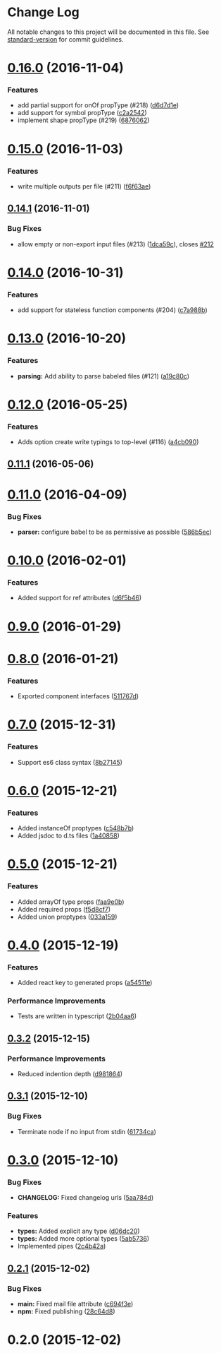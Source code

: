 # Change Log

All notable changes to this project will be documented in this file. See [standard-version](https://github.com/conventional-changelog/standard-version) for commit guidelines.

<a name="0.16.0"></a>
# [0.16.0](https://github.com/knisterpeter/react-to-typescript-definitions/compare/v0.15.0...v0.16.0) (2016-11-04)


### Features

* add partial support for onOf propType (#218) ([d6d7d1e](https://github.com/knisterpeter/react-to-typescript-definitions/commit/d6d7d1e))
* add support for symbol propType ([c2a2542](https://github.com/knisterpeter/react-to-typescript-definitions/commit/c2a2542))
* implement shape propType (#219) ([6876062](https://github.com/knisterpeter/react-to-typescript-definitions/commit/6876062))



<a name="0.15.0"></a>
# [0.15.0](https://github.com/knisterpeter/react-to-typescript-definitions/compare/v0.14.1...v0.15.0) (2016-11-03)


### Features

* write multiple outputs per file (#211) ([f6f63ae](https://github.com/knisterpeter/react-to-typescript-definitions/commit/f6f63ae))



<a name="0.14.1"></a>
## [0.14.1](https://github.com/knisterpeter/react-to-typescript-definitions/compare/v0.14.0...v0.14.1) (2016-11-01)


### Bug Fixes

* allow empty or non-export input files (#213) ([1dca59c](https://github.com/knisterpeter/react-to-typescript-definitions/commit/1dca59c)), closes [#212](https://github.com/knisterpeter/react-to-typescript-definitions/issues/212)



<a name="0.14.0"></a>
# [0.14.0](https://github.com/knisterpeter/react-to-typescript-definitions/compare/v0.13.0...v0.14.0) (2016-10-31)


### Features

* add support for stateless function components (#204) ([c7a988b](https://github.com/knisterpeter/react-to-typescript-definitions/commit/c7a988b))



<a name="0.13.0"></a>
# [0.13.0](https://github.com/knisterpeter/react-to-typescript-definitions/compare/v0.12.0...v0.13.0) (2016-10-20)


### Features

* **parsing:** Add ability to parse babeled files (#121) ([a19c80c](https://github.com/knisterpeter/react-to-typescript-definitions/commit/a19c80c))



<a name="0.12.0"></a>
# [0.12.0](https://github.com/knisterpeter/react-to-typescript-definitions/compare/v0.11.1...v0.12.0) (2016-05-25)

### Features

* Adds option create write typings to top-level (#116) ([a4cb090](https://github.com/knisterpeter/react-to-typescript-definitions/commit/a4cb090))

<a name="0.11.1"></a>
## [0.11.1](https://github.com/knisterpeter/react-to-typescript-definitions/compare/v0.11.0...v0.11.1) (2016-05-06)

<a name="0.11.0"></a>
# [0.11.0](https://github.com/knisterpeter/react-to-typescript-definitions/compare/v0.10.0...v0.11.0) (2016-04-09)

### Bug Fixes

* **parser:** configure babel to be as permissive as possible ([586b5ec](https://github.com/knisterpeter/react-to-typescript-definitions/commit/586b5ec))

<a name="0.10.0"></a>
# [0.10.0](https://github.com/knisterpeter/react-to-typescript-definitions/compare/v0.9.0...v0.10.0) (2016-02-01)

### Features

* Added support for ref attributes ([d6f5b46](https://github.com/knisterpeter/react-to-typescript-definitions/commit/d6f5b46))

<a name="0.9.0"></a>
# [0.9.0](https://github.com/knisterpeter/react-to-typescript-definitions/compare/v0.8.0...v0.9.0) (2016-01-29)

<a name="0.8.0"></a>
# [0.8.0](https://github.com/knisterpeter/react-to-typescript-definitions/compare/v0.7.0...v0.8.0) (2016-01-21)

### Features

* Exported component interfaces ([511767d](https://github.com/knisterpeter/react-to-typescript-definitions/commit/511767d))

<a name="0.7.0"></a>
# [0.7.0](https://github.com/knisterpeter/react-to-typescript-definitions/compare/v0.6.0...v0.7.0) (2015-12-31)

### Features

* Support es6 class syntax ([8b27145](https://github.com/knisterpeter/react-to-typescript-definitions/commit/8b27145))

<a name="0.6.0"></a>
# [0.6.0](https://github.com/knisterpeter/react-to-typescript-definitions/compare/v0.5.0...v0.6.0) (2015-12-21)

### Features

* Added instanceOf proptypes ([c548b7b](https://github.com/knisterpeter/react-to-typescript-definitions/commit/c548b7b))
* Added jsdoc to d.ts files ([1a40858](https://github.com/knisterpeter/react-to-typescript-definitions/commit/1a40858))

<a name="0.5.0"></a>
# [0.5.0](https://github.com/knisterpeter/react-to-typescript-definitions/compare/v0.4.0...v0.5.0) (2015-12-21)

### Features

* Added arrayOf type props ([faa9e0b](https://github.com/knisterpeter/react-to-typescript-definitions/commit/faa9e0b))
* Added required props ([f5d8cf7](https://github.com/knisterpeter/react-to-typescript-definitions/commit/f5d8cf7))
* Added union proptypes ([033a159](https://github.com/knisterpeter/react-to-typescript-definitions/commit/033a159))

<a name="0.4.0"></a>
# [0.4.0](https://github.com/knisterpeter/react-to-typescript-definitions/compare/v0.3.2...v0.4.0) (2015-12-19)

### Features

* Added react key to generated props ([a54511e](https://github.com/knisterpeter/react-to-typescript-definitions/commit/a54511e))

### Performance Improvements

* Tests are written in typescript ([2b04aa6](https://github.com/knisterpeter/react-to-typescript-definitions/commit/2b04aa6))

<a name="0.3.2"></a>
## [0.3.2](https://github.com/knisterpeter/react-to-typescript-definitions/compare/v0.3.1...v0.3.2) (2015-12-15)

### Performance Improvements

* Reduced indention depth ([d981864](https://github.com/knisterpeter/react-to-typescript-definitions/commit/d981864))

<a name="0.3.1"></a>
## [0.3.1](https://github.com/knisterpeter/react-to-typescript-definitions/compare/v0.3.0...v0.3.1) (2015-12-10)

### Bug Fixes

* Terminate node if no input from stdin ([61734ca](https://github.com/knisterpeter/react-to-typescript-definitions/commit/61734ca))

<a name="0.3.0"></a>
# [0.3.0](https://github.com/knisterpeter/react-to-typescript-definitions/compare/v0.2.1...v0.3.0) (2015-12-10)

### Bug Fixes

* **CHANGELOG:** Fixed changelog urls ([5aa784d](https://github.com/knisterpeter/react-to-typescript-definitions/commit/5aa784d))

### Features

* **types:** Added explicit any type ([d06dc20](https://github.com/knisterpeter/react-to-typescript-definitions/commit/d06dc20))
* **types:** Added more optional types ([5ab5736](https://github.com/knisterpeter/react-to-typescript-definitions/commit/5ab5736))
* Implemented pipes ([2c4b42a](https://github.com/knisterpeter/react-to-typescript-definitions/commit/2c4b42a))

<a name="0.2.1"></a>
## [0.2.1](https://github.com/knisterpeter/react-to-typescript-definitions/compare/v0.2.0...v0.2.1) (2015-12-02)

### Bug Fixes

* **main:** Fixed mail file attribute ([c694f3e](https://github.com/knisterpeter/react-to-typescript-definitions/commit/c694f3e))
* **npm:** Fixed publishing ([28c64d8](https://github.com/knisterpeter/react-to-typescript-definitions/commit/28c64d8))

<a name="0.2.0"></a>
# 0.2.0 (2015-12-02)
